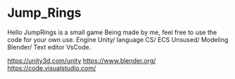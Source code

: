 # Jump_Rings

Hello JumpRings is a small game Being made by me, feel free to use the code for your own use.
Engine Unity/ language CS/ ECS Unsused/ Modeling Blender/ Text editor VsCode.

https://unity3d.com/unity
https://www.blender.org/
https://code.visualstudio.com/
